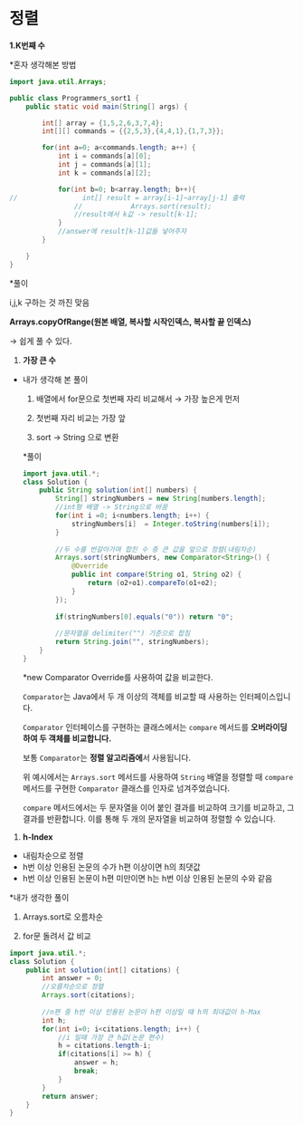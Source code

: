 # 정렬 #
**1.K번째 수**

*혼자 생각해본 방법

```java
import java.util.Arrays;

public class Programmers_sort1 {
    public static void main(String[] args) {

        int[] array = {1,5,2,6,3,7,4};
        int[][] commands = {{2,5,3},{4,4,1},{1,7,3}};

        for(int a=0; a<commands.length; a++) {
            int i = commands[a][0];
            int j = commands[a][1];
            int k = commands[a][2];

            for(int b=0; b<array.length; b++){
//                int[] result = array[i-1]~array[j-1] 출력
                //            Arrays.sort(result);
                //result에서 k값 -> result[k-1];
            }
            //answer에 result[k-1]값들 넣어주자
        }

    }
}
```

*풀이

i,j,k 구하는 것 까진 맞음

**Arrays.copyOfRange(원본 배열, 복사할 시작인덱스, 복사할 끝 인덱스)**

→ 쉽게 풀 수 있다.

1. **가장 큰 수**
- 내가 생각해 본 풀이
    
    1) 배열에서 for문으로 첫번째 자리 비교해서 → 가장 높은게 먼저
    
    2) 첫번째 자리 비교는 가장 앞
    
    3) sort → String 으로 변환
    
    *풀이
    
    ```java
    import java.util.*;
    class Solution {
        public String solution(int[] numbers) {
            String[] stringNumbers = new String[numbers.length];
            //int형 배열 -> String으로 바꿈
            for(int i =0; i<numbers.length; i++) {
                stringNumbers[i]  = Integer.toString(numbers[i]);
            }
            
            //두 수를 번갈아가며 합친 수 중 큰 값을 앞으로 정렬(내림차순)
            Arrays.sort(stringNumbers, new Comparator<String>() {
                @Override
                public int compare(String o1, String o2) {
                    return (o2+o1).compareTo(o1+o2);
                }
            });
            
            if(stringNumbers[0].equals("0")) return "0";
            
            //문자열을 delimiter("") 기준으로 합침
            return String.join("", stringNumbers);
        }
    }
    ```
    
    *new Comparator Override를 사용하여 값을 비교한다.
    
    `Comparator`는 Java에서 두 개 이상의 객체를 비교할 때 사용하는 인터페이스입니다.
    
    `Comparator` 인터페이스를 구현하는 클래스에서는 `compare` 메서드를 **오버라이딩하여 두 객체를 비교합니다.**
    
    보통 `Comparator`는 **정렬 알고리즘에**서 사용됩니다.
    
    위 예시에서는 `Arrays.sort` 메서드를 사용하여 `String` 배열을 정렬할 때 `compare` 메서드를 구현한 `Comparator` 클래스를 인자로 넘겨주었습니다.
    
    `compare` 메서드에서는 두 문자열을 이어 붙인 결과를 비교하여 크기를 비교하고, 그 결과를 반환합니다. 이를 통해 두 개의 문자열을 비교하여 정렬할 수 있습니다.
    
1. **h-Index**
- 내림차순으로 정렬
- h번 이상 인용된 논문의 수가 h편 이상이면 h의 최댓값
- h번 이상 인용된 논문이 h편 미만이면 h는 h번 이상 인용된 논문의 수와 같음

*내가 생각한 풀이

1) Arrays.sort로 오름차순

2) for문 돌려서 값 비교

```java
import java.util.*;
class Solution {
    public int solution(int[] citations) {
        int answer = 0;
        //오름차순으로 정렬
        Arrays.sort(citations);
        
        //n편 중 h번 이상 인용된 논문이 h편 이상일 때 h의 최대값이 h-Max
        int h; 
        for(int i=0; i<citations.length; i++) {
            //i 일때 가장 큰 h값(논문 편수)
            h = citations.length-i;
            if(citations[i] >= h) {
                answer = h;
                break;
            }   
        }
        return answer;
    }
}
```
